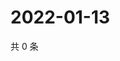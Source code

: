 # 2022-01-13

共 0 条

<!-- BEGIN WEIBO -->
<!-- 最后更新时间 Thu Jan 13 2022 17:15:34 GMT+0800 (China Standard Time) -->

<!-- END WEIBO -->
